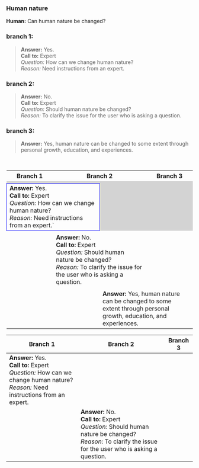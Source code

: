 ### Human nature
**Human:** Can human nature be changed?
### branch 1:
>**Answer:** Yes.</br>
**Call to:** Expert</br>
_Question:_ How can we change human nature?</br>
_Reason:_ Need instructions from an expert.
### branch 2:
>**Answer:** No.<br>
**Call to:** Expert<br>
_Question:_ Should human nature be changed?<br>
_Reason:_ To clarify the issue for the user who is asking a question.<br>
### branch 3:
>**Answer:** Yes, human nature can be changed to some extent through personal growth, education, and experiences.
</br>
<table width="100%">
	<tr>
		<th style="width:25%">Branch 1</th>
		<th colspan="2" style="width: 50%">Branch 2</th>
		<th width="25%">Branch 3</th>
 	</tr>
	<tr>
		<td colspan="4" style="background-color: lightgrey; width: 100%"> </td>
	</tr>
 	<tr>
  		<td colspan="2" style="border: 1px solid blue; width: 50%;"><b>Answer:</b> Yes.</br>
<b>Call to:</b> Expert</br>
<i>Question:</i> How can we change human nature?</br>
<i>Reason:</i> Need instructions from an expert.`</td>
   		<td style="background-color: lightgrey; width: 25%"> </td>
		<td style="background-color: lightgrey; width: 25%"> </td>
 	</tr>
	<tr>
		<td colspan="4" style="width: 100%"> </td>
	</tr>
	<tr>
  		<td colspan="1" width="25%"></td>
   		<td  colspan="2" style="width: 50%;"><b>Answer:</b> No.<br>
<b>Call to:</b> Expert<br>
<i>Question:</i> Should human nature be changed?<br>
<i>Reason:</i> To clarify the issue for the user who is asking a question.</td>
		<td width="25%"></td>
 	</tr>
	<tr>
		<td colspan="4" style="width: 100%"> </td>
	</tr>
	<tr>
  		<td width="25%"></td>
   		<td width="25%"></td>
		<td colspan="2" style="width: 50%;"><b>Answer:</b> Yes, human nature can be changed to some extent through personal growth, education, and experiences.</td>
 	</tr>
</table>

| Branch 1 | Branch 2 | Branch 3|
| --- | --- | --- |
| **Answer:** Yes.</br>**Call to:** Expert</br>_Question:_ How can we change human nature?</br>_Reason:_ Need instructions from an expert. |||
||**Answer:** No.<br>**Call to:** Expert<br>_Question:_ Should human nature be changed?<br>_Reason:_ To clarify the issue for the user who is asking a question.||


